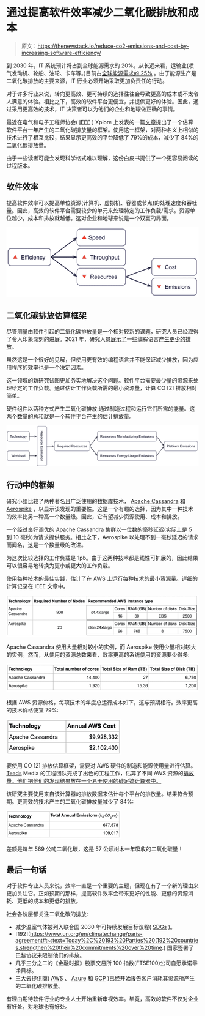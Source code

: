 # 通过提高软件效率减少二氧化碳排放和成本

> 原文：<https://thenewstack.io/reduce-co2-emissions-and-cost-by-increasing-software-efficiency/>

到 2030 年，IT 系统预计将占到全球能源需求的 20%。从长远来看，运输业(喷气发动机、轮船、油轮、卡车等。)目前占[全球能源需求的 25%](https://maritime-executive.com/article/transport-uses-25-percent-of-world-energy) 。由于能源生产是二氧化碳排放的主要来源，IT 行业必须开始采取更加负责任的行动。

对于许多行业来说，转向更高效、更可持续的选择往往会导致更高的成本或不太令人满意的体验。相比之下，高效的软件平台更便宜，并提供更好的体验。因此，通过采用更高效的技术，IT 决策者可以为他们的企业和地球做正确的事情。

最近在电气和电子工程师协会( [IEEE](https://www.ieee.org/) ) Xplore 上发表的一篇[文章](https://ieeexplore.ieee.org/document/9881520)提出了一个估算软件平台一年产生的二氧化碳排放量的框架。使用这一框架，对两种名义上相似的技术进行了相互比较，结果显示更高效的平台降低了 79%的成本，减少了 84%的二氧化碳排放量。

由于一些读者可能会发现科学格式难以理解，这份白皮书提供了一个更容易阅读的过程版本。

## 软件效率

提高软件效率可以提高单位资源(计算机、虚拟机、容器或节点)的处理速度和吞吐量。因此，高效的软件平台需要较少的单元来处理特定的工作负载/需求。资源单位越少，成本和排放就越低。这对企业和地球来说是一个双赢的局面。

![](img/62c034ccd15c861c4d91bcbec235f3f0.png)

## 二氧化碳排放估算框架

尽管测量由软件引起的二氧化碳排放量是一个相对较新的课题，研究人员已经取得了令人印象深刻的进展。2021 年，研究人员[展示了](https://ieeexplore.ieee.org/document/9170668)一些编程语言[产生更少的排放](https://thenewstack.io/which-programming-languages-use-the-least-electricity/)。

虽然这是一个很好的见解，但使用更有效的编程语言并不能保证减少排放，因为应用程序的效率也是一个决定因素。

这一领域的新研究试图更加务实地解决这个问题。软件平台需要最少量的资源来处理给定的工作负载。通过估计工作负载所需的最小资源量，计算 CO [2] 排放相对简单。

硬件组件以两种方式产生二氧化碳排放:通过制造过程和运行它们所需的能量。这两个数量的总和就是一个软件平台产生的估计排放量。

![](img/9c04b7f08cbd9b583664d51cc5dce31a.png)

## 行动中的框架

研究小组比较了两种著名且广泛使用的数据库技术， [Apache Cassandra](https://cassandra.apache.org/) 和 [Aerospike](https://aerospike.com/) ，以显示该发现的重要性。这是一个有趣的选择，因为其中一种技术的效率比另一种高一个数量级。因此，它有望减少资源使用、成本和排放。

一个经过良好调优的 Apache Cassandra 集群以一位数的毫秒延迟(实际上是 5 到 10 毫秒)为请求提供服务。相比之下，Aerospike 以处理不到一毫秒延迟的请求而闻名，这是一个数量级的改进。

为这次比较选择的工作负载是 1pb。由于这两种技术都是线性可扩展的，因此结果可以很容易地转换为更小或更大的工作负载。

使用每种技术的最佳实践，估计了在 AWS 上运行每种技术的最小资源量。详细的计算记录在 IEEE 文章中。

![](img/04239582e0636d7c4498cafe9806219e.png)

Apache Cassandra 使用大量相对较小的实例，而 Aerospike 使用少量相对较大的实例。然而，从使用的资源总数来看，效率更高的系统使用的资源要少得多:

![](img/940309844d7f24f28611e153aa408b95.png)

根据 AWS 资源价格，每项技术的年度总运行成本如下，这与预期相符。效率更高的技术价格便宜 79%:

![](img/607e8421df4c8c6a77aa6b325b83501f.png)

要使用 CO [2] 排放估算框架，需要对 AWS 硬件的制造和能源使用量进行估算。 [Teads](https://www.teads.com/) Media 的工程团队完成了出色的工程工作，估算了不同 AWS 资源的[排放量。他们把他们的发现结果放在一个易于使用的碳足迹计算器中。](https://medium.com/teads-engineering/estimating-aws-ec2-instances-power-consumption-c9745e347959)

该研究主要使用来自该计算器的排放数据来估计每个平台的排放量。结果符合预期。更高效的技术产生的二氧化碳排放量减少了 84%:

![](img/52b7f7143b5b627645e74a0ce68c4ca4.png)

差额是每年 569 公吨二氧化碳，这是 57 公顷树木一年吸收的二氧化碳量！

## 最后一句话

对于软件专业人员来说，效率一直是一个重要的主题，但现在有了一个新的理由来更加关注它。正如预期的那样，提高软件效率会带来更好的性能、更低的资源消耗、更低的成本和更低的排放。

社会各阶层都关注二氧化碳的排放:

*   减少温室气体被列入联合国 2030 年可持续发展目标议程( [SDGs](https://sdgs.un.org/goals) )。
*   [192](https://www.un.org/en/climatechange/paris-agreement#:~:text=Today%2C%20193%20Parties%20(192%20countries,strengthen%20their%20commitments%20over%20time.) 国家签署了巴黎协议来限制他们的排放。
*   几乎三分之二的《金融时报》股票交易所 100 指数(FTSE100)公司自愿承诺零净目标。
*   三大云提供商( [AWS](https://aws.amazon.com/blogs/aws/new-customer-carbon-footprint-tool/) 、 [Azure](https://appsource.microsoft.com/en-us/product/power-bi/coi-sustainability.emissions_impact_dashboard) 和 [GCP](https://cloud.google.com/carbon-footprint) )已经开始报告客户消耗其资源所产生的二氧化碳排放量。

有理由期待软件行业的专业人士开始重新审视效率。毕竟，高效的软件不仅对企业有好处，对地球也有好处。

<svg xmlns:xlink="http://www.w3.org/1999/xlink" viewBox="0 0 68 31" version="1.1"><title>Group</title> <desc>Created with Sketch.</desc></svg>
